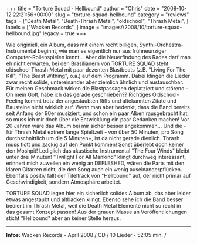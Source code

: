 +++
title = "Torture Squad - Hellbound"
author = "Chris"
date = "2008-10-12 22:21:56+00:00"
slug = "torture-squad-hellbound"
category = "reviews"
tags = ["Death Metal", "Death-Thrash Metal", "oldschool", "Thrash Metal", ]
labels = ["Wacken Records", ]
image = "images//2008/10/torture-squad-hellbound.jpg"
legacy = true
+++


Wie originiell, ein Album, dass mit einem recht billigen, Synthi-Orchestra-Instrumental beginnt, wie man es eigentlich nur aus frühneunziger Computer-Rollenspielen kennt... Aber die Neuerfindung des Rades darf man eh nicht erwarten, bei den Brasilianern von TORTURE SQUAD steht oldschool Thrash Metal mit paar dezenten Blastbeats (z.B. "Living For The Kill", "The Beast Withing", o.a.) auf dem Programm.
Dabei klingen die Lieder zwar recht solide, untereinander aber ziemlich ähnlich und austauschbar. Für meinen Geschmack wirken die Blastpassagen deplatziert und störend - Oh mein Gott, habe ich das gerade geschrieben??
Richtiges Oldschool-Feeling kommt trotz der angestaubten Riffs und altekannten Zitate und Bausteine nicht wirklich auf. Wenn man aber bedenkt, dass die Band bereits seit Anfang der 90er musiziert, und schon ein paar Alben rausgebracht hat, so muss ich mir doch über die Entwicklung ein paar Gedanken machen! Vor 20 Jahren wäre das Album bei mir sicher besser angekommen... Und die - für Thrash Metal extrem lange Spieltzeit - von über 50 Minuten, pro Song durchschnittlich um die 5 Minuten+, ist da nicht gerade dienlich. Thrash muss flott und zackig auf den Punkt kommen! Sonst überlebt doch keiner den Moshpit! Lediglich das akustische Instrumental "The Four Winds" bleibt unter drei Minuten!
"Twilight For All Mankind" klingt durchweg interessant, erinnert mich zuweilen ein wenig an DEFLESHED, wären die Parts mit den klaren Gitarren nicht, die den Song auch ein wenig auseinanderpflücken. Ebenfalls positiv fällt der Titeltrack von "Hellbound" auf, der nicht primär auf Geschwindigkeit, sondern Atmosphäre arbeitet.

TORTURE SQUAD legen hier ein sicherlich solides Album ab, das aber leider etwas angestaubt und altbacken klingt. Ebenso sehe ich die Band besser bedient im Thrash Metal, weil die Death Metal Elemente nicht so recht in das gesamt Konzept passen! Aus der grauen Masse an Veröffentlichungen sticht "Hellbound" aber an keiner Stelle heraus.




---
**Infos:**
Wacken Records - April 2008 / 
CD / 10 Lieder - 52:05 min. / 
